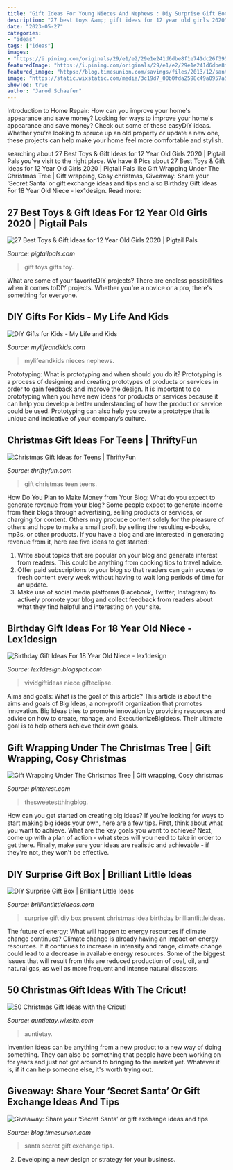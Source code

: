 ```yaml
---
title: "Gift Ideas For Young Nieces And Nephews : Diy Surprise Gift Box"
description: "27 best toys &amp; gift ideas for 12 year old girls 2020"
date: "2023-05-27"
categories:
- "ideas"
tags: ["ideas"]
images:
- "https://i.pinimg.com/originals/29/e1/e2/29e1e241d6dbe8f1e741dc26f39580e2.jpg"
featuredImage: "https://i.pinimg.com/originals/29/e1/e2/29e1e241d6dbe8f1e741dc26f39580e2.jpg"
featured_image: "https://blog.timesunion.com/savings/files/2013/12/santa.png"
image: "https://static.wixstatic.com/media/3c19d7_00b0fda2598c49a0957a5b4c73e2b952~mv2_d_1774_1774_s_2.jpg"
ShowToc: true
author: "Jarod Schaefer"
---
```



Introduction to Home Repair: How can you improve your home's appearance and save money?
Looking for ways to improve your home's appearance and save money? Check out some of these easyDIY ideas. Whether you're looking to spruce up an old property or update a new one, these projects can help make your home feel more comfortable and stylish.

	

		
searching about 27 Best Toys &amp; Gift Ideas for 12 Year Old Girls 2020 | Pigtail Pals you've visit to the right place. We have 8 Pics about 27 Best Toys &amp; Gift Ideas for 12 Year Old Girls 2020 | Pigtail Pals like Gift Wrapping Under The Christmas Tree | Gift wrapping, Cosy christmas, Giveaway: Share your ‘Secret Santa’ or gift exchange ideas and tips and also Birthday Gift Ideas For 18 Year Old Niece - lex1design. Read more:
		
    
## 27 Best Toys &amp; Gift Ideas For 12 Year Old Girls 2020 | Pigtail Pals

<img loading=lazy src="https://pigtailpals.com/wp-content/uploads/2018/11/Gifts-for-12-Year-Old-Girls.png" onerror="this.onerror=null;this.src='https://tse2.mm.bing.net/th?id=OIP.Gp7AsOQprCn1UzcKRhapxAHaMW&amp;pid=15.1';" alt="27 Best Toys &amp; Gift Ideas for 12 Year Old Girls 2020 | Pigtail Pals">

_Source: pigtailpals.com_

>gift toys gifts toy. 

	

What are some of your favoriteDIY projects?
There are endless possibilities when it comes toDIY projects. Whether you're a novice or a pro, there's something for everyone.

    
## DIY Gifts For Kids - My Life And Kids

<img loading=lazy src="https://mylifeandkids.com/wp-content/uploads/2014/11/diy-gifts-for-kids.png" onerror="this.onerror=null;this.src='https://tse1.mm.bing.net/th?id=OIP.GZALWel_8IOFi-LSqqaYzQHaPJ&amp;pid=15.1';" alt="DIY Gifts for Kids - My Life and Kids">

_Source: mylifeandkids.com_

>mylifeandkids nieces nephews. 

	

Prototyping: What is prototyping and when should you do it?
Prototyping is a process of designing and creating prototypes of products or services in order to gain feedback and improve the design. It is important to do prototyping when you have new ideas for products or services because it can help you develop a better understanding of how the product or service could be used. Prototyping can also help you create a prototype that is unique and indicative of your company’s culture.

    
## Christmas Gift Ideas For Teens | ThriftyFun

<img loading=lazy src="https://img.thrfun.com/img/086/475/teen_girl_with_gift_l.jpg" onerror="this.onerror=null;this.src='https://tse2.mm.bing.net/th?id=OIP.eSDHJTP0c9PGuQMxeMbGOQHaE8&amp;pid=15.1';" alt="Christmas Gift Ideas for Teens | ThriftyFun">

_Source: thriftyfun.com_

>gift christmas teen teens. 

	

How Do You Plan to Make Money from Your Blog: What do you expect to generate revenue from your blog?
Some people expect to generate income from their blogs through advertising, selling products or services, or charging for content. Others may produce content solely for the pleasure of others and hope to make a small profit by selling the resulting e-books, mp3s, or other products. If you have a blog and are interested in generating revenue from it, here are five ideas to get started: 
1. Write about topics that are popular on your blog and generate interest from readers. This could be anything from cooking tips to travel advice.
2. Offer paid subscriptions to your blog so that readers can gain access to fresh content every week without having to wait long periods of time for an update.
3. Make use of social media platforms (Facebook, Twitter, Instagram) to actively promote your blog and collect feedback from readers about what they find helpful and interesting on your site.

    
## Birthday Gift Ideas For 18 Year Old Niece - Lex1design

<img loading=lazy src="http://cdn.vividgiftideas.com/wp-content/uploads/2016/07/18th-birthday-gifts-550x900.jpg" onerror="this.onerror=null;this.src='https://tse4.mm.bing.net/th?id=OIP.1AVMaunHg_ByignlnPeCjgHaMH&amp;pid=15.1';" alt="Birthday Gift Ideas For 18 Year Old Niece - lex1design">

_Source: lex1design.blogspot.com_

>vividgiftideas niece gifteclipse. 

	

Aims and goals: What is the goal of this article?
This article is about the aims and goals of Big Ideas, a non-profit organization that promotes innovation. Big Ideas tries to promote innovation by providing resources and advice on how to create, manage, and ExecutionizeBigIdeas. Their ultimate goal is to help others achieve their own goals.

    
## Gift Wrapping Under The Christmas Tree | Gift Wrapping, Cosy Christmas

<img loading=lazy src="https://i.pinimg.com/originals/29/e1/e2/29e1e241d6dbe8f1e741dc26f39580e2.jpg" onerror="this.onerror=null;this.src='https://tse3.mm.bing.net/th?id=OIP.z_6lX9yv6os3ZToPS14VwAHaLH&amp;pid=15.1';" alt="Gift Wrapping Under The Christmas Tree | Gift wrapping, Cosy christmas">

_Source: pinterest.com_

>thesweetestthingblog. 

	

How can you get started on creating big ideas?
If you're looking for ways to start making big ideas your own, here are a few tips. First, think about what you want to achieve. What are the key goals you want to achieve? Next, come up with a plan of action - what steps will you need to take in order to get there. Finally, make sure your ideas are realistic and achievable - if they're not, they won't be effective.

    
## DIY Surprise Gift Box | Brilliant Little Ideas

<img loading=lazy src="https://brilliantlittleideas.com/wp-content/uploads/2017/12/surprise-gift-1.jpg" onerror="this.onerror=null;this.src='https://tse4.mm.bing.net/th?id=OIP.sat0bN4x9jFUjkJ0-Xx23wHaLH&amp;pid=15.1';" alt="DIY Surprise Gift Box | Brilliant Little Ideas">

_Source: brilliantlittleideas.com_

>surprise gift diy box present christmas idea birthday brilliantlittleideas. 

	

The future of energy: What will happen to energy resources if climate change continues?
Climate change is already having an impact on energy resources. If it continues to increase in intensity and range, climate change could lead to a decrease in available energy resources. Some of the biggest issues that will result from this are reduced production of coal, oil, and natural gas, as well as more frequent and intense natural disasters.

    
## 50 Christmas Gift Ideas With The Cricut!

<img loading=lazy src="https://static.wixstatic.com/media/3c19d7_00b0fda2598c49a0957a5b4c73e2b952~mv2_d_1774_1774_s_2.jpg" onerror="this.onerror=null;this.src='https://tse3.mm.bing.net/th?id=OIP.v6M7URT2fPQfAxbF6kiF0QHaHa&amp;pid=15.1';" alt="50 Christmas Gift Ideas with the Cricut!">

_Source: auntietay.wixsite.com_

>auntietay. 

	

Invention ideas can be anything from a new product to a new way of doing something. They can also be something that people have been working on for years and just not got around to bringing to the market yet. Whatever it is, if it can help someone else, it's worth trying out.

    
## Giveaway: Share Your ‘Secret Santa’ Or Gift Exchange Ideas And Tips

<img loading=lazy src="https://blog.timesunion.com/savings/files/2013/12/santa.png" onerror="this.onerror=null;this.src='https://tse1.mm.bing.net/th?id=OIP.27eakM55ewMAxf68s_DABQAAAA&amp;pid=15.1';" alt="Giveaway: Share your ‘Secret Santa’ or gift exchange ideas and tips">

_Source: blog.timesunion.com_

>santa secret gift exchange tips. 

	

2. Developing a new design or strategy for your business.

